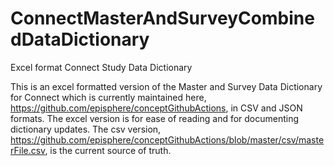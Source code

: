 # ConnectMasterAndSurveyCombinedDataDictionary
Excel format Connect Study Data Dictionary

This is an excel formatted version of the Master and Survey Data Dictionary for Connect which is currently maintained here, https://github.com/episphere/conceptGithubActions, in CSV and JSON formats.  The excel version is for ease of reading and for documenting dictionary updates.  The csv version, https://github.com/episphere/conceptGithubActions/blob/master/csv/masterFile.csv, is the current source of truth. 
